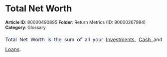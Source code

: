 # Total Net Worth

**Article ID**: 80000490895
**Folder**: Return Metrics (ID: 80000267984)
**Category**: Glossary

<p style="margin-left: 0in; font-size: 15px; font-family: margin-bottom: 8pt; line-height: 200%; text-align: justify;"><span style="font-size: 16px; line-height: 200%; color: rgb(19, 28, 60);">Total Net Worth is the sum of all your <a href="https://support.exirio.com/en/support/solutions/articles/80000253643">Investments</a>, <a href="https://support.exirio.com/en/support/solutions/articles/80000369010">Cash </a>and <a href="https://support.exirio.com/en/support/solutions/articles/80000369029">Loans</a>. </span></p>
